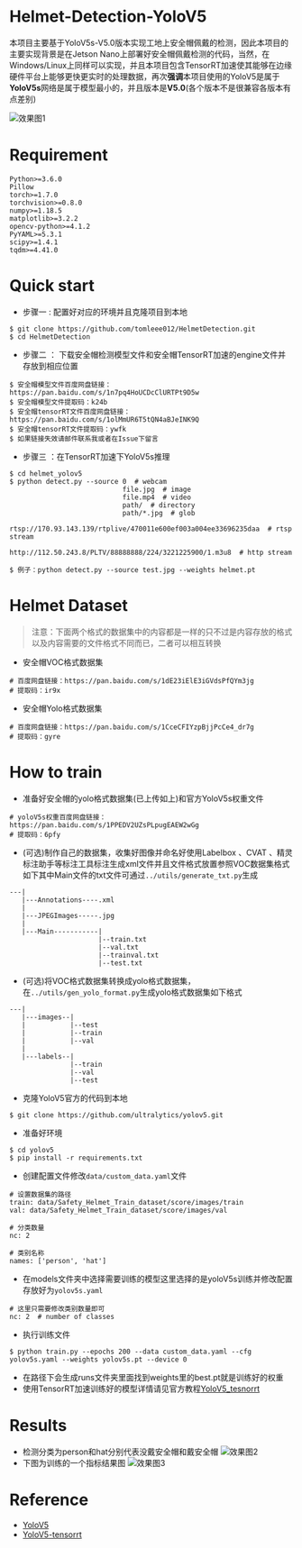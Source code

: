 # Helmet-Detection-YoloV5
本项目主要基于YoloV5s-V5.0版本实现工地上安全帽佩戴的检测，因此本项目的主要实现背景是在Jetson Nano上部署好安全帽佩戴检测的代码，当然，在Windows/Linux上同样可以实现，并且本项目包含TensorRT加速使其能够在边缘硬件平台上能够更快更实时的处理数据，再次**强调**本项目使用的YoloV5是属于**YoloV5s**网络是属于模型最小的，并且版本是**V5.0**(各个版本不是很兼容各版本有点差别)  

![效果图1](https://z3.ax1x.com/2021/08/17/f4v1Z8.jpg)  
# Requirement
```
Python>=3.6.0
Pillow
torch>=1.7.0
torchvision>=0.8.0
numpy>=1.18.5
matplotlib>=3.2.2
opencv-python>=4.1.2
PyYAML>=5.3.1
scipy>=1.4.1
tqdm>=4.41.0
```

# Quick start
- 步骤一 : 配置好对应的环境并且克隆项目到本地
```
$ git clone https://github.com/tomleee012/HelmetDetection.git
$ cd HelmetDetection
```
- 步骤二 ： 下载安全帽检测模型文件和安全帽TensorRT加速的engine文件并存放到相应位置  
```
$ 安全帽模型文件百度网盘链接：https://pan.baidu.com/s/1n7pq4HoUCDcClURTPt9D5w
$ 安全帽模型文件提取码：k24b
$ 安全帽tensorRT文件百度网盘链接：https://pan.baidu.com/s/1olMmUR6T5tQN4aBJeINK9Q
$ 安全帽tensorRT文件提取码：ywfk
$ 如果链接失效请邮件联系我或者在Issue下留言
```
- 步骤三 ：在TensorRT加速下YoloV5s推理
```
$ cd helmet_yolov5
$ python detect.py --source 0  # webcam
                            file.jpg  # image 
                            file.mp4  # video
                            path/  # directory
                            path/*.jpg  # glob
                            rtsp://170.93.143.139/rtplive/470011e600ef003a004ee33696235daa  # rtsp stream
                            http://112.50.243.8/PLTV/88888888/224/3221225900/1.m3u8  # http stream

$ 例子：python detect.py --source test.jpg --weights helmet.pt
```

# Helmet Dataset
> 注意：下面两个格式的数据集中的内容都是一样的只不过是内容存放的格式以及内容需要的文件格式不同而已，二者可以相互转换
- 安全帽VOC格式数据集
```
# 百度网盘链接：https://pan.baidu.com/s/1dE23iElE3iGVdsPfQYm3jg
# 提取码：ir9x
```
- 安全帽Yolo格式数据集
```
# 百度网盘链接：https://pan.baidu.com/s/1CceCFIYzpBjjPcCe4_dr7g
# 提取码：gyre
```

# How to train
- 准备好安全帽的yolo格式数据集(已上传如上)和官方YoloV5s权重文件
```
# yoloV5s权重百度网盘链接：https://pan.baidu.com/s/1PPEDV2UZsPLpugEAEW2wGg
# 提取码：6pfy
```
- (可选)制作自己的数据集，收集好图像并命名好使用Labelbox 、CVAT 、精灵标注助手等标注工具标注生成xml文件并且文件格式放置参照VOC数据集格式如下其中Main文件的txt文件可通过```../utils/generate_txt.py```生成
```
---|
   |---Annotations----.xml
   |
   |---JPEGImages-----.jpg
   |
   |---Main-----------|
                      |--train.txt
                      |--val.txt
                      |--trainval.txt
                      |--test.txt
```
- (可选)将VOC格式数据集转换成yolo格式数据集，在```../utils/gen_yolo_format.py```生成yolo格式数据集如下格式
```
---|
   |---images--|
   |           |--test
   |           |--train
   |           |--val
   |
   |---labels--|
               |--train
               |--val
               |--test
```
- 克隆YoloV5官方的代码到本地
```
$ git clone https://github.com/ultralytics/yolov5.git
```
- 准备好环境
```
$ cd yolov5
$ pip install -r requirements.txt
```
- 创建配置文件修改```data/custom_data.yaml```文件
```
# 设置数据集的路径
train: data/Safety_Helmet_Train_dataset/score/images/train
val: data/Safety_Helmet_Train_dataset/score/images/val

# 分类数量
nc: 2

# 类别名称
names: ['person', 'hat']
```
- 在models文件夹中选择需要训练的模型这里选择的是yoloV5s训练并修改配置存放好为```yolov5s.yaml```
```
# 这里只需要修改类别数量即可
nc: 2  # number of classes
```
- 执行训练文件
```
$ python train.py --epochs 200 --data custom_data.yaml --cfg yolov5s.yaml --weights yolov5s.pt --device 0
```
- 在路径下会生成runs文件夹里面找到weights里的best.pt就是训练好的权重
- 使用TensorRT加速训练好的模型详情请见官方教程[YoloV5_tesnorrt](https://github.com/wang-xinyu/tensorrtx/tree/master/yolov5)

# Results
- 检测分类为person和hat分别代表没戴安全帽和戴安全帽
![效果图2](https://z3.ax1x.com/2021/08/17/f4vYGj.jpg)  
- 下图为训练的一个指标结果图
![效果图3](https://z3.ax1x.com/2021/08/17/f4vcW9.png)

# Reference
- [YoloV5](https://github.com/ultralytics/yolov5)
- [YoloV5-tensorrt](https://github.com/wang-xinyu/tensorrtx/tree/master/yolov5)

